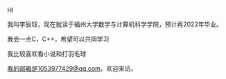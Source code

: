 HI

我叫李辰钰，现在就读于福州大学数学与计算机科学学院，预计再2022年毕业。

我会一点C，C++，希望可以共同学习

我比较喜欢看小说和打羽毛球

我的邮箱是1053977429@qq.com，欢迎来访。

